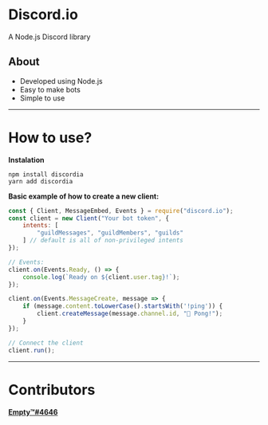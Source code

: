 # Discord.io

<p>A Node.js Discord library</p>

## About

- Developed using Node.js 
- Easy to make bots 
- Simple to use 

<hr>

# How to use?
**Instalation**
```sh-session
npm install discordia
yarn add discordia
```
**Basic example of how to create a new client:**
```js
const { Client, MessageEmbed, Events } = require("discord.io");
const client = new Client("Your bot token", {
    intents: [
        "guildMessages", "guildMembers", "guilds"
    ] // default is all of non-privileged intents
});

// Events:
client.on(Events.Ready, () => {
    console.log(`Ready on ${client.user.tag}!`);
});

client.on(Events.MessageCreate, message => {
    if (message.content.toLowerCase().startsWith('!ping')) {
        client.createMessage(message.channel.id, "🏓 Pong!");
    }
});

// Connect the client
client.run();
```
<hr>

# Contributors
**[Empty™#4646](https://discord.com/users/1036018691562803260)**
